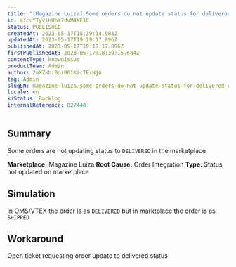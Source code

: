 ```yaml
---
title: "[Magazine Luiza] Some orders do not update status for delivered on the marketplace"
id: 4fcuYTyvlHUhY7dvM4KE1C
status: PUBLISHED
createdAt: 2023-05-17T18:39:14.983Z
updatedAt: 2023-05-17T19:19:17.896Z
publishedAt: 2023-05-17T19:19:17.896Z
firstPublishedAt: 2023-05-17T18:39:15.684Z
contentType: knownIssue
productTeam: Admin
author: 2mXZkbi0oi061KicTExNjo
tag: Admin
slugEN: magazine-luiza-some-orders-do-not-update-status-for-delivered-on-the-marketplace
locale: en
kiStatus: Backlog
internalReference: 827440
---
```


## Summary


Some orders are not updating status to `DELIVERED` in the marketplace

**Marketplace:** Magazine Luiza
**Root Cause:** Order Integration
**Type:** Status not updated on marketplace


##

## Simulation


In OMS/VTEX the order is as `DELIVERED` but in marktplace the order is as `SHIPPED`


##

## Workaround


Open ticket requesting order update to delivered status





